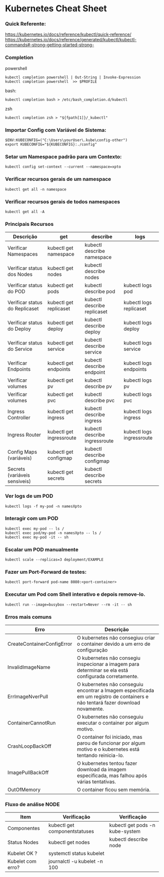 # Kubernetes Cheat Sheet

### Quick Referente:
<https://kubernetes.io/docs/reference/kubectl/quick-reference/>\
<https://kubernetes.io/docs/reference/generated/kubectl/kubectl-commands#-strong-getting-started-strong->

### Completion
powershell
```
kubectl completion powershell | Out-String | Invoke-Expression
kubectl completion powershell  >> $PROFILE
```
bash:
```
kubectl completion bash > /etc/bash_completion.d/kubectl
```
zsh
```
kubectl completion zsh > "${fpath[1]}/_kubectl"
```


### Importar Config com Variável de Sistema:
```
$ENV:KUBECONFIG=("C:\Users\yourUser\.kube\config-other") 
export KUBECONFIG="${KUBECONFIG}:./config"
```

### Setar um Namespace padrão para um Contexto:
```
kubectl config set-context --current --namespace=xpto
```

### Verificar recursos gerais de um namespace
```
kubectl get all -n namespace
```

### Verificar recursos gerais de todos namespaces
```
kubectl get all -A
```

### Principais Recursos
| Descrição | get | describe | logs |
|-----------|-----|----------|------|
| Verificar Namespaces        | kubectl get namespace     | kubectl describe namespace    |             |
| Verificar status dos Nodes  | kubectl get nodes         | kubectl describe nodes        |             |
| Verificar status do POD     | kubectl get pods          | kubectl describe pod          | kubectl logs pod            |
| Verificar status do Replicaset  | kubectl get replicaset        | kubectl describe replicaset       | kubectl logs replicaset         |
| Verificar status do Deploy  | kubectl get deploy        | kubectl describe deploy       | kubectl logs deploy         |
| Verificar status do Service | kubectl get service       | kubectl describe service      | kubectl logs service        |
| Verificar Endpoints         | kubectl get endpoints     | kubectl describe endpoint     | kubectl logs endpoints      |
| Verificar volumes            | kubectl get pv            | kubectl describe pv           | kubectl logs pv             |
| Verificar volumes            | kubectl get pvc           | kubectl describe pvc          | kubectl logs pvc            |
| Ingress Controller          | kubectl get ingress       | kubectl describe ingress      | kubectl logs ingress        |
| Ingress Router              | kubectl get ingressroute  | kubectl describe ingressroute | kubectl logs ingressroute   |
| Config Maps (variáveis)     | kubectl get configmap     | kubectl describe configmap    |             |
| Secrets (variáveis sensiveis)| kubectl get secrets      | kubectl describe secrets      |             |

### Ver logs de um POD
```
kubectl logs -f my-pod -n namesXpto
```

### Interagir com um POD
```
kubectl exec my-pod -- ls /
kubectl exec pod/my-pod -n namesXpto -- ls /
kubectl exec my-pod -it -- sh

```

### Escalar um POD manualmente
```
kubectl scale --replicas=3 deployment/EXAMPLE
```

### Fazer um Port-Forward de testes:
```
kubectl port-forward pod-name 8080:<port-container>
```

### Executar um Pod com Shell interativo e depois remove-lo.
```
kubectl run --image=busybox --restart=Never --rm -it -- sh
```

### Erros mais comuns

| Erro | Descrição |
|------|-----------|
| CreateContainerConfigError | O kubernetes não consegiuu criar o container devido a um erro de configuração |
| InvalidImageName | O kubernetes não consegiu inspecionar a imagem para determinar se ela está configurada corretamente.
| ErrImageNverPull | O kubernetes não conseguiu encontrar a Imagem especificada em um registro de containers e não tentará fazer download novamente. |
| ContainerCannotRun | O kubernetes não conseguiu executar o container por algum motivo. |
| CrashLoopBackOff | O container foi iniciado, mas parou de funcionar por algum motivo e o kubernetes está tentando reinicia-lo. |
| ImagePullBackOff | O kubernetes tentou fazer download da imagem especificada, mas falhou após várias tentativas. |
| OutOfMemory | O container ficou sem memória. |

### Fluxo de análise NODE

| Item | Verificação | Verificação |
|------|-------------|-------------|
| Componentes         | kubectl get componentstatuses     | kubectl get pods -n kube-system |
| Status Nodes        | kubectl get nodes                 | kubectl describe node           |
| Kubelet OK      ?   | systemctl status kubelet          |                                 |
| Kubelet com erro?   | journalctl -u kubelet -n 100      |                                 |
